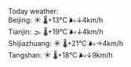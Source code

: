Today weather:  
Beijing: ☀️   🌡️+13°C 🌬️↓4km/h  
Tianjin: 🌫  🌡️+19°C 🌬️↓4km/h  
Shijiazhuang: ☀️   🌡️+21°C 🌬️→4km/h  
Tangshan: ☀️   🌡️+18°C 🌬️↓9km/h  
